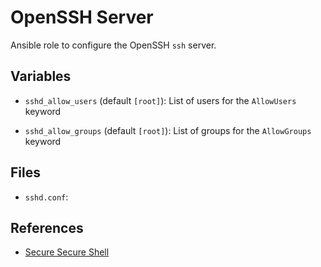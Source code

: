 OpenSSH Server
==============

Ansible role to configure the OpenSSH `ssh` server.


Variables
---------

* `sshd_allow_users` (default `[root]`):
  List of users for the `AllowUsers` keyword

* `sshd_allow_groups` (default `[root]`):
  List of groups for the `AllowGroups` keyword


Files
-----

* `sshd.conf`:


References
----------

* [Secure Secure Shell](https://stribika.github.io/2015/01/04/secure-secure-shell.html)
